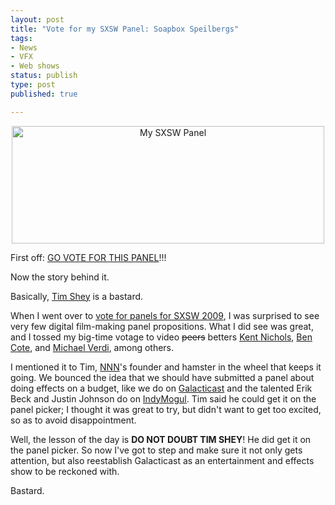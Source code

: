 ```yaml
--- 
layout: post
title: "Vote for my SXSW Panel: Soapbox Speilbergs"
tags: 
- News
- VFX
- Web shows
status: publish
type: post
published: true

---
```

<div style="text-align:center;">
<a href="http://panelpicker.sxsw.com/ideas/view/2061" title="My SXSW Panel by Rudy Jahchan, on Flickr" class="center"><img src="http://farm4.static.flickr.com/3031/2763790968_8503c179ae.jpg" width="500" height="188" alt="My SXSW Panel" /></a>
</div>

First off: <a href="http://panelpicker.sxsw.com/ideas/view/2061">GO VOTE FOR THIS PANEL</a>!!!

Now the story behind it.

Basically, <a href="http://shey.net/">Tim Shey</a> is a bastard.

When I went over to <a href="http://panelpicker.sxsw.com/">vote for panels for SXSW 2009</a>, I was surprised to see very few digital film-making panel propositions. What I did see was great, and I tossed my big-time votage to video <del datetime="2008-08-14T20:42:25+00:00">peers</del> betters <a href="http://panelpicker.sxsw.com/ideas/view/775">Kent Nichols</a>, <a href="http://panelpicker.sxsw.com/ideas/view/1352">Ben Cote</a>, and <a href="http://panelpicker.sxsw.com/ideas/view/1704">Michael Verdi</a>, among others.

I mentioned it to Tim, <a href="http://nextnewnetworks.com/">NNN</a>'s founder and hamster in the wheel that keeps it going. We bounced the idea that we should have submitted a panel about doing effects on a budget, like we do on <a href="http://galacticast.com/">Galacticast</a> and the talented Erik Beck and Justin Johnson do on <a href="http://indymogul.com/">IndyMogul</a>. Tim said he could get it on the panel picker; I thought it was great to try, but didn't want to get too excited, so as to avoid disappointment.

Well, the lesson of the day is <strong>DO NOT DOUBT TIM SHEY</strong>! He did get it on the panel picker. So now I've got to step and make sure it not only gets attention, but also reestablish Galacticast as an entertainment and effects show to be reckoned with.

Bastard.
